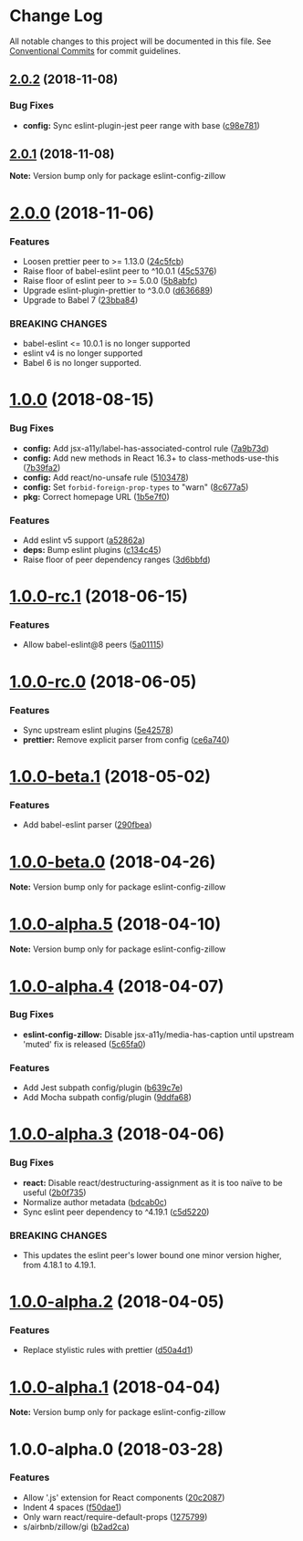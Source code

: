 # Change Log

All notable changes to this project will be documented in this file.
See [Conventional Commits](https://conventionalcommits.org) for commit guidelines.

## [2.0.2](https://github.com/zillow/javascript/compare/eslint-config-zillow@2.0.1...eslint-config-zillow@2.0.2) (2018-11-08)


### Bug Fixes

* **config:** Sync eslint-plugin-jest peer range with base ([c98e781](https://github.com/zillow/javascript/commit/c98e781))





## [2.0.1](https://github.com/zillow/javascript/compare/eslint-config-zillow@2.0.0...eslint-config-zillow@2.0.1) (2018-11-08)

**Note:** Version bump only for package eslint-config-zillow





# [2.0.0](https://github.com/zillow/javascript/compare/eslint-config-zillow@1.0.0...eslint-config-zillow@2.0.0) (2018-11-06)


### Features

* Loosen prettier peer to >= 1.13.0 ([24c5fcb](https://github.com/zillow/javascript/commit/24c5fcb))
* Raise floor of babel-eslint peer to ^10.0.1 ([45c5376](https://github.com/zillow/javascript/commit/45c5376))
* Raise floor of eslint peer to >= 5.0.0 ([5b8abfc](https://github.com/zillow/javascript/commit/5b8abfc))
* Upgrade eslint-plugin-prettier to ^3.0.0 ([d636689](https://github.com/zillow/javascript/commit/d636689))
* Upgrade to Babel 7 ([23bba84](https://github.com/zillow/javascript/commit/23bba84))


### BREAKING CHANGES

* babel-eslint <= 10.0.1 is no longer supported
* eslint v4 is no longer supported
* Babel 6 is no longer supported.





<a name="1.0.0"></a>
# [1.0.0](https://github.com/zillow/javascript/compare/eslint-config-zillow@1.0.0-rc.1...eslint-config-zillow@1.0.0) (2018-08-15)


### Bug Fixes

* **config:** Add jsx-a11y/label-has-associated-control rule ([7a9b73d](https://github.com/zillow/javascript/commit/7a9b73d))
* **config:** Add new methods in React 16.3+ to class-methods-use-this ([7b39fa2](https://github.com/zillow/javascript/commit/7b39fa2))
* **config:** Add react/no-unsafe rule ([5103478](https://github.com/zillow/javascript/commit/5103478))
* **config:** Set `forbid-foreign-prop-types` to "warn" ([8c677a5](https://github.com/zillow/javascript/commit/8c677a5))
* **pkg:** Correct homepage URL ([1b5e7f0](https://github.com/zillow/javascript/commit/1b5e7f0))


### Features

* Add eslint v5 support ([a52862a](https://github.com/zillow/javascript/commit/a52862a))
* **deps:** Bump eslint plugins ([c134c45](https://github.com/zillow/javascript/commit/c134c45))
* Raise floor of peer dependency ranges ([3d6bbfd](https://github.com/zillow/javascript/commit/3d6bbfd))





<a name="1.0.0-rc.1"></a>
# [1.0.0-rc.1](https://github.com/zillow/javascript/compare/eslint-config-zillow@1.0.0-rc.0...eslint-config-zillow@1.0.0-rc.1) (2018-06-15)


### Features

* Allow babel-eslint@8 peers ([5a01115](https://github.com/zillow/javascript/commit/5a01115))





<a name="1.0.0-rc.0"></a>
# [1.0.0-rc.0](https://github.com/zillow/javascript/compare/eslint-config-zillow@1.0.0-beta.1...eslint-config-zillow@1.0.0-rc.0) (2018-06-05)


### Features

* Sync upstream eslint plugins ([5e42578](https://github.com/zillow/javascript/commit/5e42578))
* **prettier:** Remove explicit parser from config ([ce6a740](https://github.com/zillow/javascript/commit/ce6a740))





<a name="1.0.0-beta.1"></a>
# [1.0.0-beta.1](https://github.com/zillow/javascript/compare/eslint-config-zillow@1.0.0-beta.0...eslint-config-zillow@1.0.0-beta.1) (2018-05-02)


### Features

* Add babel-eslint parser ([290fbea](https://github.com/zillow/javascript/commit/290fbea))





<a name="1.0.0-beta.0"></a>
# [1.0.0-beta.0](https://github.com/zillow/javascript/compare/eslint-config-zillow@1.0.0-alpha.5...eslint-config-zillow@1.0.0-beta.0) (2018-04-26)

**Note:** Version bump only for package eslint-config-zillow





<a name="1.0.0-alpha.5"></a>
# [1.0.0-alpha.5](https://github.com/zillow/javascript/compare/eslint-config-zillow@1.0.0-alpha.4...eslint-config-zillow@1.0.0-alpha.5) (2018-04-10)

**Note:** Version bump only for package eslint-config-zillow





<a name="1.0.0-alpha.4"></a>
# [1.0.0-alpha.4](https://github.com/zillow/javascript/compare/eslint-config-zillow@1.0.0-alpha.3...eslint-config-zillow@1.0.0-alpha.4) (2018-04-07)


### Bug Fixes

* **eslint-config-zillow:** Disable jsx-a11y/media-has-caption until upstream 'muted' fix is released ([5c65fa0](https://github.com/zillow/javascript/commit/5c65fa0))


### Features

* Add Jest subpath config/plugin ([b639c7e](https://github.com/zillow/javascript/commit/b639c7e))
* Add Mocha subpath config/plugin ([9ddfa68](https://github.com/zillow/javascript/commit/9ddfa68))





<a name="1.0.0-alpha.3"></a>
# [1.0.0-alpha.3](https://github.com/zillow/javascript/compare/eslint-config-zillow@1.0.0-alpha.2...eslint-config-zillow@1.0.0-alpha.3) (2018-04-06)


### Bug Fixes

* **react:** Disable react/destructuring-assignment as it is too naïve to be useful ([2b0f735](https://github.com/zillow/javascript/commit/2b0f735))
* Normalize author metadata ([bdcab0c](https://github.com/zillow/javascript/commit/bdcab0c))
* Sync eslint peer dependency to ^4.19.1 ([c5d5220](https://github.com/zillow/javascript/commit/c5d5220))


### BREAKING CHANGES

* This updates the eslint peer's lower bound one minor version higher, from 4.18.1 to 4.19.1.





<a name="1.0.0-alpha.2"></a>
# [1.0.0-alpha.2](https://github.com/zillow/javascript/compare/eslint-config-zillow@1.0.0-alpha.1...eslint-config-zillow@1.0.0-alpha.2) (2018-04-05)


### Features

* Replace stylistic rules with prettier ([d50a4d1](https://github.com/zillow/javascript/commit/d50a4d1))





<a name="1.0.0-alpha.1"></a>
# [1.0.0-alpha.1](https://github.com/zillow/javascript/compare/eslint-config-zillow@1.0.0-alpha.0...eslint-config-zillow@1.0.0-alpha.1) (2018-04-04)

**Note:** Version bump only for package eslint-config-zillow





<a name="1.0.0-alpha.0"></a>
# 1.0.0-alpha.0 (2018-03-28)


### Features

* Allow '.js' extension for React components ([20c2087](https://github.com/zillow/javascript/commit/20c2087))
* Indent 4 spaces ([f50dae1](https://github.com/zillow/javascript/commit/f50dae1))
* Only warn react/require-default-props ([1275799](https://github.com/zillow/javascript/commit/1275799))
* s/airbnb/zillow/gi ([b2ad2ca](https://github.com/zillow/javascript/commit/b2ad2ca))
